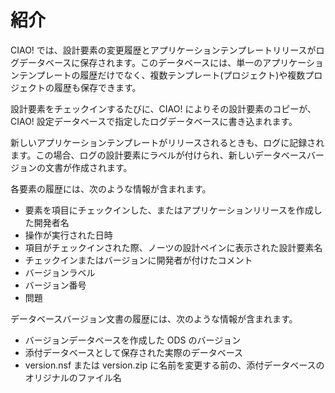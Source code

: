 # 紹介

CIAO! では、設計要素の変更履歴とアプリケーションテンプレートリリースがログデータベースに保存されます。このデータベースには、単一のアプリケーションテンプレートの履歴だけでなく、複数テンプレート(プロジェクト)や複数プロジェクトの履歴も保存できます。

設計要素をチェックインするたびに、CIAO! によりその設計要素のコピーが、CIAO! 設定データベースで指定したログデータベースに書き込まれます。

新しいアプリケーションテンプレートがリリースされるときも、ログに記録されます。この場合、ログの設計要素にラベルが付けられ、新しいデータベースバージョンの文書が作成されます。

各要素の履歴には、次のような情報が含まれます。

* 要素を項目にチェックインした、またはアプリケーションリリースを作成した開発者名
* 操作が実行された日時
* 項目がチェックインされた際、ノーツの設計ペインに表示された設計要素名
* チェックインまたはバージョンに開発者が付けたコメント
* バージョンラベル
* バージョン番号
* 問題

データベースバージョン文書の履歴には、次のような情報が含まれます。

* バージョンデータベースを作成した ODS のバージョン
* 添付データベースとして保存された実際のデータベース
* version.nsf または version.zip に名前を変更する前の、添付データベースのオリジナルのファイル名